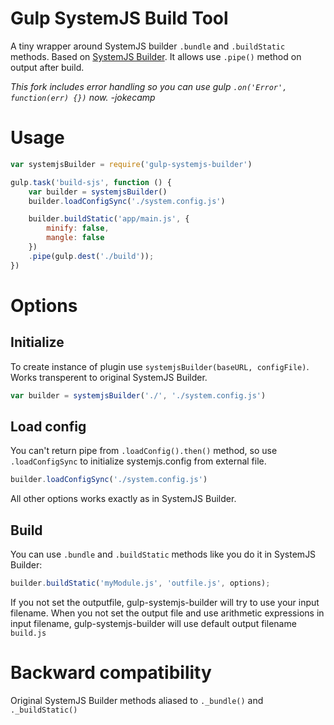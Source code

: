 Gulp SystemJS Build Tool
===
A tiny wrapper around SystemJS builder `.bundle` and `.buildStatic` methods. Based on [SystemJS Builder](https://github.com/systemjs/builder). It allows use `.pipe()` method on output after build.

*This fork includes error handling so you can use gulp `.on('Error', function(err) {})` now. -jokecamp*

# Usage
```javascript
var systemjsBuilder = require('gulp-systemjs-builder')

gulp.task('build-sjs', function () {
	var builder = systemjsBuilder()
	builder.loadConfigSync('./system.config.js')

	builder.buildStatic('app/main.js', {
		minify: false,
		mangle: false
	})
	.pipe(gulp.dest('./build'));
})
```

# Options
## Initialize
To create instance of plugin use `systemjsBuilder(baseURL, configFile)`. Works transperent to original SystemJS Builder.
```javascript
var builder = systemjsBuilder('./', './system.config.js')
```

## Load config
You can't return pipe from `.loadConfig().then()` method, so use `.loadConfigSync` to initialize systemjs.config from external file.
```javascript
builder.loadConfigSync('./system.config.js')
```
All other options works exactly as in SystemJS Builder.

## Build
You can use `.bundle` and `.buildStatic` methods like you do it in SystemJS Builder:
```javascript
builder.buildStatic('myModule.js', 'outfile.js', options);
```
If you not set the outputfile, gulp-systemjs-builder will try to use your input filename. When you not set the output file and use arithmetic expressions in input filename, gulp-systemjs-builder will use default output filename `build.js`


# Backward compatibility
Original SystemJS Builder methods aliased to `._bundle()` and `._buildStatic()`
